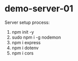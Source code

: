 # demo-server-01

Server setup process:

1. npm init -y
2. sudo npm i -g nodemon
3. npm i express
4. npm i dotenv
5. npm i cors